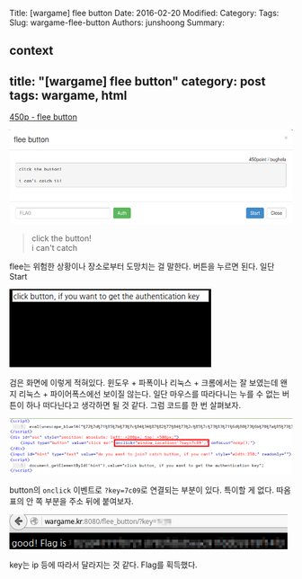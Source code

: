 Title: [wargame] flee button
Date: 2016-02-20
Modified:
Category:
Tags:
Slug: wargame-flee-button
Authors: junshoong
Summary:


context
---
title: "[wargame] flee button"
category: post
tags: wargame, html
---

[450p - flee button](http://wargame.kr:8080/flee_button/)

![문제 화면](/images/2016-02-20/01.png)

> click the button!  
> i can't catch

flee는 위험한 상황이나 장소로부터 도망치는 걸 말한다. 버튼을 누르면 된다. 일단 Start

![문제 화면2](/images/2016-02-20/02.png)


검은 화면에 이렇게 적혀있다. 윈도우 + 파폭이나 리눅스 + 크롬에서는 잘 보였는데 왠지 리눅스 + 파이어폭스에선 보이질 않는다. 일단 마우스를 따라다니는 누를 수 없는 버튼이 하나 떠다닌다고 생각하면 될 것 같다. 그럼 코드를 한 번 살펴보자.

![코드 내용 화면](/images/2016-02-20/03.png)


button의 `onclick` 이벤트로 `?key=7c09`로 연결되는 부분이 있다. 특이할 게 없다. 따옴표의 안 쪽 부분을 주소 뒤에 붙여보자.

![결과 화면](/images/2016-02-20/04.png)


key는 ip 등에 따라서 달라지는 것 같다. Flag를 획득했다.
